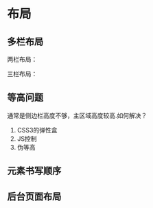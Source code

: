# 布局

## 多栏布局

两栏布局：

三栏布局：

## 等高问题

通常是侧边栏高度不够，主区域高度较高.如何解决？

1. CSS3的弹性盒
2. JS控制
3. 伪等高

## 元素书写顺序

## 后台页面布局

